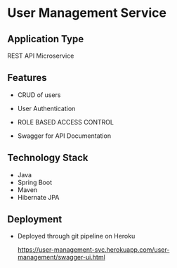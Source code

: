 # User Management Service

## Application Type
REST API Microservice

## Features
* CRUD of users
  
* User Authentication
  
* ROLE BASED ACCESS CONTROL

* Swagger for API Documentation

## Technology Stack
* Java
* Spring Boot
* Maven 
* Hibernate JPA

## Deployment
* Deployed through git pipeline on Heroku

  https://user-management-svc.herokuapp.com/user-management/swagger-ui.html